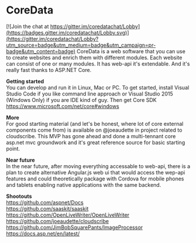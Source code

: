 # CoreData

[![Join the chat at https://gitter.im/coredatachat/Lobby](https://badges.gitter.im/coredatachat/Lobby.svg)](https://gitter.im/coredatachat/Lobby?utm_source=badge&utm_medium=badge&utm_campaign=pr-badge&utm_content=badge)
CoreData is a web software that you can use to create websites and enrich them with different modules. Each website can consist of one or many modules. It has web-api it's extendable. And it's really fast thanks to ASP.NET Core. 

**Getting started**  
You can develop and run it in Linux, Mac or PC. To get started, install Visual Studio Code if you like command line approach or Visual Studio 2015 (Windows Only) if you are IDE kind of guy. Then get Core SDK https://www.microsoft.com/net/core#windows

**More**  
For good starting material (and let's be honest, where lot of core external components come from) is available on @joeaudette in project related to cloudscribe. This MVP has gone ahead and done a multi-tennant core asp.net mvc groundwork and it's great reference source for basic starting point.

**Near future**  
In the near future, after moving everything accessable to web-api, there is a plan to create alternative Angular.js web ui that would access the wep-api features and could theoretically package with Cordova for mobile phones and tablets enabling native applications with the same backend.

**Shootouts**  
https://github.com/aspnet/Docs  
https://github.com/saaskit/saaskit  
https://github.com/OpenLiveWriter/OpenLiveWriter  
https://github.com/joeaudette/cloudscribe  
https://github.com/JimBobSquarePants/ImageProcessor   
https://docs.asp.net/en/latest/  
 


